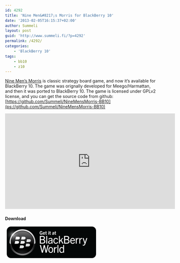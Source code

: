 ```yaml
---
id: 4292
title: 'Nine Men&#8217;s Morris for BlackBerry 10'
date: '2013-02-05T16:15:37+02:00'
author: Summeli
layout: post
guid: 'http://www.summeli.fi/?p=4292'
permalink: /4292/
categories:
    - 'BlackBerry 10'
tags:
    - bb10
    - z10
---
```


[Nine Men’s Morris](http://en.wikipedia.org/wiki/Nine_Men's_Morris) is classic strategy board game, and now it’s available for BlackBerry 10. The game was orignally developed for Meego/Harmattan, and then it was ported to BlackBerry 10. The game is licensed under GPLv2 license, and you can get the source code from github: [https://github.com/Summeli/NineMensMorris-BB10](ps://github.com/Summeli/NineMensMorris-BB10)   

<iframe allowfullscreen="" frameborder="0" height="315" loading="lazy" src="https://www.youtube.com/embed/HN5j87Mj_Hw" width="560"></iframe>

#### Download

![](/wp-content/uploads/2013/02/BB-World_Get-It_BLK-Box-300x104.png)
